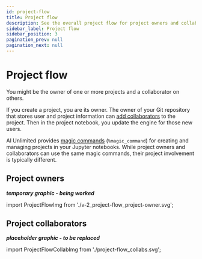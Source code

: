```yaml
---
id: project-flow
title: Project flow
description: See the overall project flow for project owners and collaborators.
sidebar_label: Project flow
sidebar_position: 3
pagination_prev: null
pagination_next: null
---
```


# Project flow

You might be the owner of one or more projects and a collaborator on others.

If you create a project, you are its owner. The owner of your Git repository that stores user and project information can [add collaborators](/docs/manage-ai-unlimited/add-collaborators.md) to the project. Then in the project notebook, you update the engine for those new users. 

AI Unlimited provides [magic commands](/docs/explore-and-analyze-data/magic-commands.md) (`%magic_command`) for creating and managing projects in your Jupyter notebooks. While project owners and collaborators can use the same magic commands, their project involvement is typically different. 


## Project owners

***temporary graphic - being worked***

import ProjectFlowImg from './v-2_project-flow_project-owner.svg';

<ProjectFlowImg />


## Project collaborators

***placeholder graphic - to be replaced***

import ProjectFlowCollabImg from './project-flow_collabs.svg';

<ProjectFlowCollabImg />


